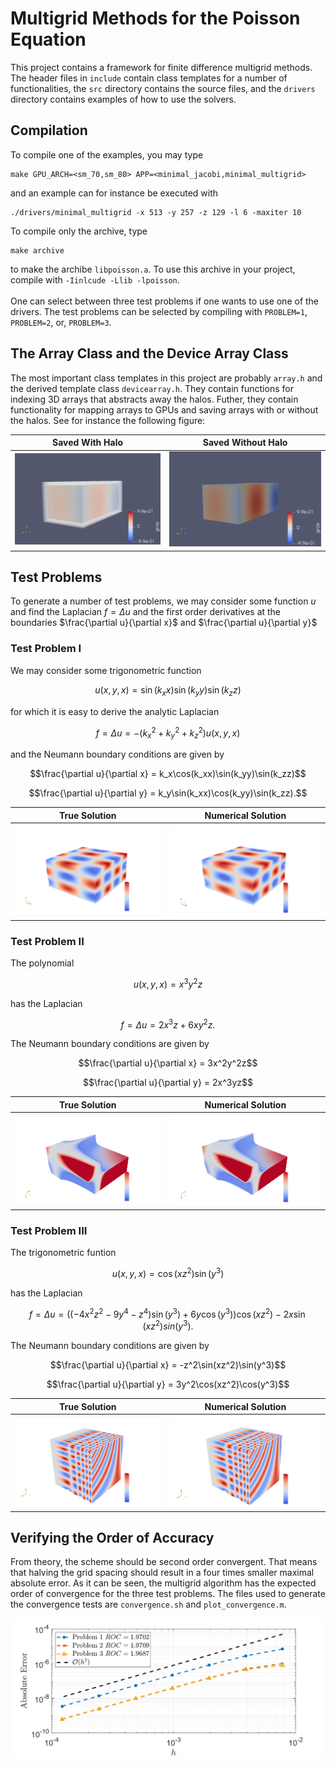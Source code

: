 # Multigrid Methods for the Poisson Equation
This project contains a framework for finite difference multigrid methods. The header files in `include` contain class templates for a number of functionalities, the `src` directory contains the source files, and the `drivers` directory contains examples of how to use the solvers.

## Compilation
To compile one of the examples, you may type
```{bash}
make GPU_ARCH=<sm_70,sm_80> APP=<minimal_jacobi,minimal_multigrid>
```
and an example can for instance be executed with
```{bash}
./drivers/minimal_multigrid -x 513 -y 257 -z 129 -l 6 -maxiter 10
```
To compile only the archive, type
```{bash}
make archive
```
to make the archibe `libpoisson.a`. To use this archive in your project, compile with `-Iinlcude -Llib -lpoisson`.<br><br>
One can select between three test problems if one wants to use one of the drivers. The test problems can be selected by compiling with `PROBLEM=1`, `PROBLEM=2`, or, `PROBLEM=3`. 

## The Array Class and the Device Array Class
The most important class templates in this project are probably `array.h` and the derived template class `devicearray.h`. They contain functions for indexing 3D arrays that abstracts away the halos. Futher, they contain functionality for mapping arrays to GPUs and saving arrays with or without the halos. See for instance the following figure:

Saved With Halo            | Saved Without Halo
:-------------------------:|:-------------------------:
![Halo](figures/halo.png)  | ![Ignoring Halo](figures/no_halo.png)

## Test Problems
To generate a number of test problems, we may consider some function $u$ and find the Laplacian $f=\Delta u$ and the first order derivatives at the boundaries $\frac{\partial u}{\partial x}$ and $\frac{\partial u}{\partial y}$
### Test Problem I
We may consider some trigonometric function
```math
u(x,y,x) = \sin(k_x x)\sin(k_y y)\sin(k_z z)
```
for which it is easy to derive the analytic Laplacian
```math
f = \Delta u = -(k_x^2+k_y^2+k_z^2)u(x,y,x)
```
and the Neumann boundary conditions are given by
```math
\frac{\partial u}{\partial x} = k_x\cos(k_xx)\sin(k_yy)\sin(k_zz)
```
```math
\frac{\partial u}{\partial y} = k_y\sin(k_xx)\cos(k_yy)\sin(k_zz).
```
True Solution              | Numerical Solution
:-------------------------:|:-------------------------:
![Problem I reference solution](figures/problem_1_true.png)  | ![Problem I numerical solution](figures/problem_1.png)

### Test Problem II
The polynomial
```math
u(x,y,x) =  x^3y^2z
```
has the Laplacian
```math
f = \Delta u = 2x^3z + 6xy^2z.
```
The Neumann boundary conditions are given by
```math
\frac{\partial u}{\partial x} = 3x^2y^2z
```
```math
\frac{\partial u}{\partial y} = 2x^3yz
```
True Solution              | Numerical Solution
:-------------------------:|:-------------------------:
![Problem II reference solution](figures/problem_2_true.png)  | ![Problem II numerical solution](figures/problem_2.png)

### Test Problem III
The trigonometric funtion
```math
u(x,y,x) = \cos(xz^2)\sin(y^3)
```
has the Laplacian
```math
f = \Delta u = ((-4x^2z^2 - 9y^4 - z^4)\sin(y^3) + 6y\cos(y^3))\cos(xz^2) - 2x\sin(xz^2)sin(y^3).
```
The Neumann boundary conditions are given by
```math
\frac{\partial u}{\partial x} = -z^2\sin(xz^2)\sin(y^3)
```
```math
\frac{\partial u}{\partial y} = 3y^2\cos(xz^2)\cos(y^3)
```
True Solution              | Numerical Solution
:-------------------------:|:-------------------------:
![Problem III reference solution](figures/problem_3_true.png)  | ![Problem III numerical solution](figures/problem_3.png)

## Verifying the Order of Accuracy
From theory, the scheme should be second order convergent. That means that halving the grid spacing should result in a four times smaller maximal absolute error. As it can be seen, the multigrid algorithm has the expected order of convergence for the three test problems. The files used to generate the convergence tests are `convergence.sh` and `plot_convergence.m`.
<p align="center">
  <img src="./figures/mg_convergence.png" width="800" title="Convergence as function of grid spacing.">
</p>
